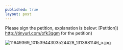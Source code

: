 ```yaml
---
published: true
layout: post
---
```




Please sign the petition, explanation is below: [Petition]( http://tinyurl.com/ofk3qgm for the petition)



![11649369_10153944303524428_1313681146_o.jpg]({{site.baseurl}}/images/11649369_10153944303524428_1313681146_o.jpg)

